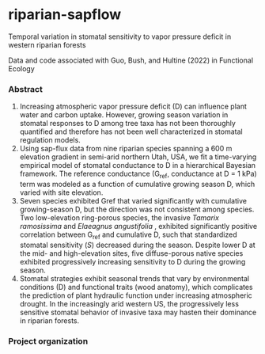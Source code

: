 # riparian-sapflow
Temporal variation in stomatal sensitivity to vapor pressure deficit in western riparian forests

Data and code associated with Guo, Bush, and Hultine (2022) in Functional Ecology

### Abstract
1. Increasing atmospheric vapor pressure deficit (D) can influence plant water and carbon uptake. However, growing season variation in stomatal responses to D among tree taxa has not been thoroughly quantified and therefore has not been well characterized in stomatal regulation models. 
2. Using sap-flux data from nine riparian species spanning a 600 m elevation gradient in semi-arid northern Utah, USA, we fit a time-varying empirical model of stomatal conductance to D in a hierarchical Bayesian framework. The reference conductance (G<sub>ref</sub>, conductance at D = 1 kPa) term was modeled as a function of cumulative growing season D, which varied with site elevation.
3. Seven species exhibited Gref that varied significantly with cumulative growing-season D, but the direction was not consistent among species. Two low-elevation ring-porous species, the invasive <i>Tamarix ramosissima</i> and <i>Elaeagnus angustifolia </i>, exhibited significantly positive correlation between G<sub>ref</sub> and cumulative D, such that standardized stomatal sensitivity (<i>S</i>) decreased during the season. Despite lower D at the mid- and high-elevation sites, five diffuse-porous native species exhibited progressively increasing sensitivity to D during the growing season. 
4. Stomatal strategies exhibit seasonal trends that vary by environmental conditions (D) and functional traits (wood anatomy), which complicates the prediction of plant hydraulic function under increasing atmospheric drought.  In the increasingly arid western US, the progressively less sensitive stomatal behavior of invasive taxa may hasten their dominance in riparian forests. 

### Project organization
